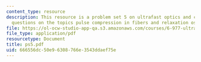```yaml
---
content_type: resource
description: This resource is a problem set 5 on ultrafast optics and covers 2 problem
  questions on the topics pulse compression in fibers and relaxation oscillations.
file: https://ol-ocw-studio-app-qa.s3.amazonaws.com/courses/6-977-ultrafast-optics-spring-2005/666556dc50e96308766e3543ddaef75e_ps5.pdf
file_type: application/pdf
resourcetype: Document
title: ps5.pdf
uid: 666556dc-50e9-6308-766e-3543ddaef75e
---
```

